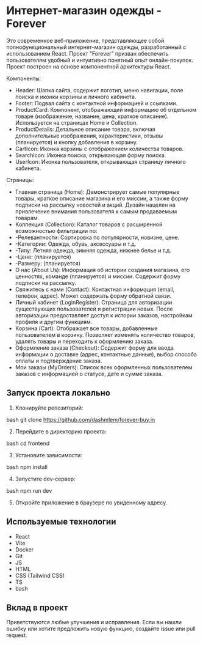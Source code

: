 #  Интернет-магазин одежды - Forever

Это современное веб-приложение, представляющее собой полнофункциональный интернет-магазин одежды, разработанный с использованием React.  Проект "Forever" призван обеспечить пользователям удобный и интуитивно понятный опыт онлайн-покупок. Проект построен на основе компонентной архитектуры React.


Компоненты:

*  Header: Шапка сайта, содержит логотип, меню навигации, поле поиска и иконки корзины и личного кабинета.
*  Footer: Подвал сайта с контактной информацией и ссылками.
*  ProductCard: Компонент, отображающий информацию об отдельном товаре (изображение, название, цена, краткое описание). Используется на страницах Home и Collection.
*  ProductDetails: Детальное описание товара, включая дополнительные изображения, характеристики, отзывы (планируется) и кнопку добавления в корзину.
*  CartIcon: Иконка корзины с отображением количества товаров.
*  SearchIcon: Иконка поиска, открывающая форму поиска.
*  UserIcon: Иконка пользователя, открывающая страницу личного кабинета.

Страницы:

*  Главная страница (Home): Демонстрирует самые популярные товары, краткое описание магазина и его миссии, а также форму подписки на рассылку новостей и акций. Дизайн нацелен на привлечение внимания пользователя к самым продаваемым товарам.
*  Коллекция (Collection): Каталог товаров с расширенной возможностью фильтрации по:
  *   -Релевантности: Сортировка по популярности, новизне, цене.
  *   -Категории: Одежда, обувь, аксессуары и т.д.
  *   -Типу: Летняя одежда, зимняя одежда, нижнее белье и т.д.
  *   -Цене: (планируется)
  *   -Размеру: (планируется)
*  О нас (About Us): Информация об истории создания магазина, его ценностях, команде (планируется) и миссии. Содержит форму подписки на рассылку.
*  Свяжитесь с нами (Contact): Контактная информация (email, телефон, адрес). Может содержать форму обратной связи.
*  Личный кабинет (LoginRegister): Страница для авторизации существующих пользователей и регистрации новых. После авторизации предоставляет доступ к истории заказов, настройкам профиля и другим функциям.
*  Корзина (Cart): Отображает все товары, добавленные пользователем в корзину. Позволяет изменять количество товаров, удалять товары и переходить к оформлению заказа.
*  Оформление заказа (Checkout): Содержит форму для ввода информации о доставке (адрес, контактные данные), выбор способа оплаты и подтверждение заказа.
*  Мои заказы (MyOrders): Список всех оформленных пользователем заказов с информацией о статусе, дате и сумме заказа.

## Запуск проекта локально

1.  Клонируйте репозиторий:
    
bash
    git clone https://github.com/dashmlem/forever-buy.in

2.  Перейдите в директорию проекта:
    
bash
    cd frontend

3.  Установите зависимости:
    
bash
    npm install

4.  Запустите dev-сервер:
    
bash
    npm run dev

5.  Откройте приложение в браузере по увиденному адресу.



## Используемые технологии

*   React
*   Vite
*   Docker
*   Git
*   JS
*   HTML
*   CSS (Tailwind CSS)
*   TS
*   bash

## Вклад в проект

Приветствуются любые улучшения и исправления. Если вы нашли ошибку или хотите предложить новую функцию, создайте issue или pull request.
